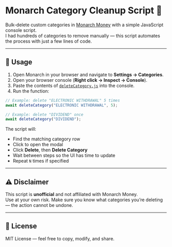 # Monarch Category Cleanup Script 🧹

Bulk-delete custom categories in [Monarch Money](https://monarchmoney.com/) with a simple JavaScript console script.  
I had hundreds of categories to remove manually — this script automates the process with just a few lines of code.

---

## 🚀 Usage

1. Open Monarch in your browser and navigate to **Settings → Categories**.
2. Open your browser console (**Right click → Inspect → Console**).
3. Paste the contents of [`deleteCategory.js`](deleteCategory.js) into the console.
4. Run the function:

```js
// Example: delete "ELECTRONIC WITHDRAWAL" 5 times
await deleteCategory("ELECTRONIC WITHDRAWAL", 5);

// Example: delete "DIVIDEND" once
await deleteCategory("DIVIDEND");
```

The script will:
- Find the matching category row  
- Click to open the modal  
- Click **Delete**, then **Delete Category**  
- Wait between steps so the UI has time to update  
- Repeat `N` times if specified  

---

## ⚠️ Disclaimer

This script is **unofficial** and not affiliated with Monarch Money.  
Use at your own risk. Make sure you know what categories you’re deleting — the action cannot be undone.

---

## 📜 License

MIT License — feel free to copy, modify, and share.
